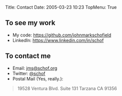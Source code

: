 Title: Contact
Date: 2005-03-23 10:23
TopMenu: True

## To see my work

* My code: <https://github.com/johnmarkschofield>
* LinkedIn: <https://www.linkedin.com/in/schof>

## To contact me

* Email: <jms@schof.org>
* Twitter: [@schof](http://twitter.com/schof)
* Postal Mail (Yes, really.):

> 19528 Ventura Blvd.
> Suite 131
> Tarzana CA 91356
